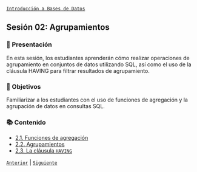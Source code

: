 [`Introducción a Bases de Datos`](../README.md)

## Sesión 02: Agrupamientos

### 🌿 Presentación 

En esta sesión, los estudiantes aprenderán cómo realizar operaciones de agrupamiento en conjuntos de datos utilizando SQL, así como el uso de la cláusula HAVING para filtrar resultados de agrupamiento.

### 🎯 Objetivos

Familiarizar a los estudiantes con el uso de funciones de agregación y la agrupación de datos en consultas SQL.

### 📚 Contenido

- [2.1. Funciones de agregación](tema01/README.md)
- [2.2. Agrupamientos](tema02/README.md)
- [2.3. La cláusula `HAVING`](tema03/README.md)

[`Anterior`](../sesion01/tema04/reto04/README.md) | [`Siguiente`](tema01/README.md)
